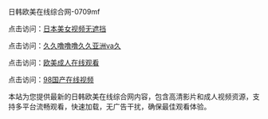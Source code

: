 日韩欧美在线综合网-0709mf

点击访问：<a href="https://heiliaoow5kzm.pages.dev">日本美女视频无遮挡</a>

点击访问：<a href="https://heiliao2dmwwy.pages.dev">久久噜噜噜久久亚洲va久</a>

点击访问：<a href="https://heiliaoll4qsx.pages.dev">欧美成人在线观看</a>

点击访问：<a href="https://heiliaowzu4ur.pages.dev">98国产在线视频</a>

本站为您提供最新的日韩欧美在线综合网内容，包含高清影片和成人视频资源，支持多平台流畅观看，快速加载，无广告干扰，确保最佳观看体验。

<span style="display:none;">[Canonical link](https://github.com/bn20250709/bn11 ）</span>
